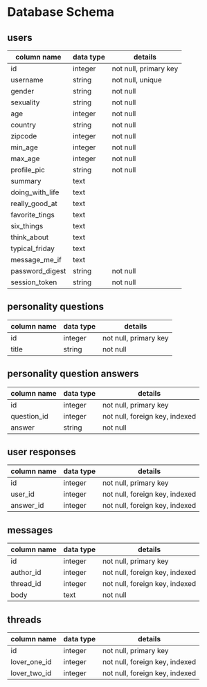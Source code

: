 # Database Schema

## users
column name     | data type | details
----------------|-----------|-----------------------
id              | integer   | not null, primary key
username        | string    | not null, unique
gender          | string    | not null
sexuality       | string    | not null
age             | integer   | not null
country         | string    | not null
zipcode         | integer   | not null
min_age         | integer   | not null
max_age         | integer   | not null
profile_pic     | string    | not null
summary         | text      |
doing_with_life | text      |
really_good_at  | text      |
favorite_tings  | text      |
six_things      | text      |
think_about     | text      |
typical_friday  | text      |
message_me_if   | text      |
password_digest | string    | not null
session_token   | string    | not null


## personality questions
column name     | data type | details
----------------|-----------|-----------------------
id              | integer   | not null, primary key
title           | string    | not null

## personality question answers
column name     | data type | details
----------------|-----------|-----------------------
id              | integer   | not null, primary key
question_id     | integer   | not null, foreign key, indexed
answer          | string    | not null

## user responses
column name     | data type | details
----------------|-----------|-----------------------
id              | integer   | not null, primary key
user_id         | integer   | not null, foreign key, indexed
answer_id       | integer   | not null, foreign key, indexed

## messages
column name     | data type | details
----------------|-----------|-----------------------
id              | integer   | not null, primary key
author_id       | integer   | not null, foreign key, indexed
thread_id       | integer   | not null, foreign key, indexed
body            | text      | not null


## threads
column name     | data type | details
----------------|-----------|-----------------------
id              | integer   | not null, primary key
lover_one_id    | integer   | not null, foreign key, indexed
lover_two_id    | integer   | not null, foreign key, indexed
